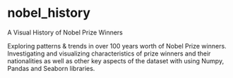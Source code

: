 # nobel_history
A Visual History of Nobel Prize Winners

Exploring patterns & trends in over 100 years worth of Nobel Prize winners. Investigating and visualizing characteristics of prize winners and their nationalities as well as other key aspects of the dataset with using Numpy, Pandas and Seaborn libraries.
